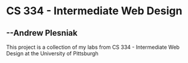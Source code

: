 # CS 334 - Intermediate Web Design
## --Andrew Plesniak 

This project is a collection of my labs from CS 334 - Intermediate Web Design at the University of Pittsburgh